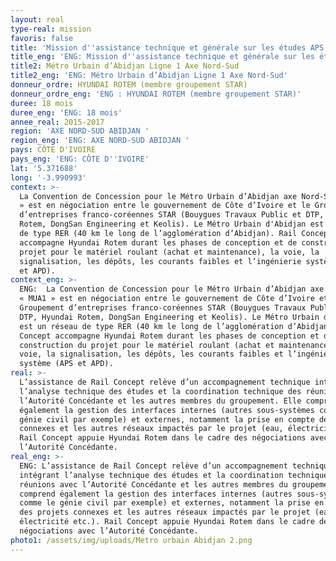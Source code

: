 ```yaml
---
layout: real
type-real: mission
favoris: false
title: 'Mission d''assistance technique et générale sur les études APS et APD '
title_eng: 'ENG: Mission d''assistance technique et générale sur les études APS et APD '
title2: Métro Urbain d’Abidjan Ligne 1 Axe Nord-Sud
title2_eng: 'ENG: Métro Urbain d’Abidjan Ligne 1 Axe Nord-Sud'
donneur_ordre: HYUNDAI ROTEM (membre groupement STAR)
donneur_ordre_eng: 'ENG : HYUNDAI ROTEM (membre groupement STAR)'
duree: 18 mois
duree_eng: 'ENG: 18 mois'
annee_real: 2015-2017
region: 'AXE NORD-SUD ABIDJAN '
region_eng: 'ENG: AXE NORD-SUD ABIDJAN '
pays: CÔTE D'IVOIRE
pays_eng: 'ENG: CÔTE D''IVOIRE'
lat: '5.371688'
long: '-3.990993'
context: >-
  La Convention de Concession pour le Métro Urbain d’Abidjan axe Nord-Sud « MUA1
  » est en négociation entre le gouvernement de Côte d’Ivoire et le Groupement
  d’entreprises franco-coréennes STAR (Bouygues Travaux Public et DTP, Hyundai
  Rotem, DongSan Engineering et Keolis). Le Métro Urbain d'Abidjan est un réseau
  de type RER (40 km le long de l’agglomération d’Abidjan). Rail Concept
  accompagne Hyundai Rotem durant les phases de conception et de construction du
  projet pour le matériel roulant (achat et maintenance), la voie, la
  signalisation, les dépôts, les courants faibles et l’ingénierie système (APS
  et APD).
context_eng: >-
  ENG:  La Convention de Concession pour le Métro Urbain d’Abidjan axe Nord-Sud
  « MUA1 » est en négociation entre le gouvernement de Côte d’Ivoire et le
  Groupement d’entreprises franco-coréennes STAR (Bouygues Travaux Public et
  DTP, Hyundai Rotem, DongSan Engineering et Keolis). Le Métro Urbain d'Abidjan
  est un réseau de type RER (40 km le long de l’agglomération d’Abidjan). Rail
  Concept accompagne Hyundai Rotem durant les phases de conception et de
  construction du projet pour le matériel roulant (achat et maintenance), la
  voie, la signalisation, les dépôts, les courants faibles et l’ingénierie
  système (APS et APD).
real: >-
  L’assistance de Rail Concept relève d’un accompagnement technique intégrant
  l’analyse technique des études et la coordination technique des réunions avec
  l’Autorité Concédante et les autres membres du groupement. Elle comprend
  également la gestion des interfaces internes (autres sous-systèmes comme le
  génie civil par exemple) et externes, notamment la prise en compte des projets
  connexes et les autres réseaux impactés par le projet (eau, électricité etc.).
  Rail Concept appuie Hyundai Rotem dans le cadre des négociations avec
  l’Autorité Concédante.
real_eng: >-
  ENG: L’assistance de Rail Concept relève d’un accompagnement technique
  intégrant l’analyse technique des études et la coordination technique des
  réunions avec l’Autorité Concédante et les autres membres du groupement. Elle
  comprend également la gestion des interfaces internes (autres sous-systèmes
  comme le génie civil par exemple) et externes, notamment la prise en compte
  des projets connexes et les autres réseaux impactés par le projet (eau,
  électricité etc.). Rail Concept appuie Hyundai Rotem dans le cadre des
  négociations avec l’Autorité Concédante.
photo1: /assets/img/uploads/Metro urbain Abidjan 2.png
---
```


